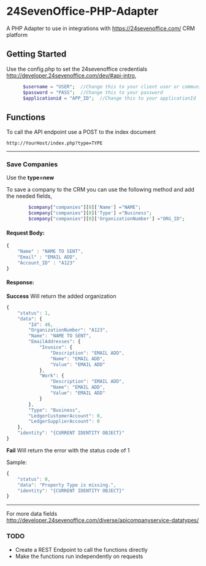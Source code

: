 # 24SevenOffice-PHP-Adapter
A PHP Adapter to use in integrations with https://24sevenoffice.com/ CRM platform

## Getting Started

Use the config.php to set the 24sevenoffice credentials http://developer.24sevenoffice.com/dev/#api-intro,
```php
      $username = "USER";  //Change this to your client user or community login
      $password = "PASS";  //Change this to your password
      $applicationid = "APP_ID";  //Change this to your applicationId
```

## Functions

To call the API endpoint use a POST to the index document
```
http://YourHost/index.php?type=TYPE
```
---
### Save Companies
Use the **type=new**

To save a company to the CRM you can use the following method and add the needed fields,

```php
        $company["companies"][0]['Name'] ="NAME";
        $company["companies"][0]['Type'] ="Business";
        $company["companies"][0]['OrganizationNumber'] ="ORG_ID";
```

#### Request Body: 
```javascript
{
	"Name" : "NAME TO SENT",
	"Email" : "EMAIL ADD",
	"Account_ID" : "A123"
}
```

#### Response:
**Success** Will return the added organization

```javascript
{
    "status": 1,
    "data": {
        "Id": 46,
        "OrganizationNumber": "A123",
        "Name": "NAME TO SENT",
        "EmailAddresses": {
            "Invoice": {
                "Description": "EMAIL ADD",
                "Name": "EMAIL ADD",
                "Value": "EMAIL ADD"
            },
            "Work": {
                "Description": "EMAIL ADD",
                "Name": "EMAIL ADD",
                "Value": "EMAIL ADD"
            }
        },
        "Type": "Business",
        "LedgerCustomerAccount": 0,
        "LedgerSupplierAccount": 0
    },
    "identity": "{CURRENT IDENTITY OBJECT}"
}
```

**Fail** Will return the error with the status code of 1

Sample: 
```javascript
{
    "status": 0,
    "data": "Property Type is missing.",
    "identity": "{CURRENT IDENTITY OBJECT}"
}
```
---
For more data fields http://developer.24sevenoffice.com/diverse/apicompanyservice-datatypes/


### TODO

- Create a REST Endpoint to call the functions directly
- Make the functions run independently on requests
